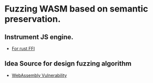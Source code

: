 # Fuzzing WASM based on semantic preservation.

## Instrument JS engine.
  - [For rust FFI](https://github.com/UsQuake/JSinRust/blob/main/embed_inst_js.md)
    
## Idea Source for design fuzzing algorithm
  - [WebAssembly Vulnerability](https://kiss.kstudy.com/Detail/Ar?key=3921110)

